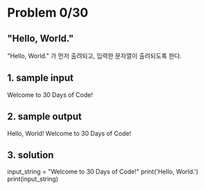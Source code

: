 # Problem 0/30

## "Hello, World."
"Hello, World." 가 먼저 출려되고, 입력한 문자열이 출려되도록 한다.

## 1. sample input
Welcome to 30 Days of Code!

## 2. sample output
Hello, World!
Welcome to 30 Days of Code!

## 3. solution

input_string = "Welcome to 30 Days of Code!" 
print('Hello, World.')
print(input_string)
